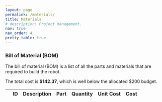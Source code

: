```yaml
---
layout: page
permalink: /materials/
title: Materials
# description: Project management.
nav: true
nav_order: 4
pretty_table: true
---
```



### Bill of Material (BOM)

The bill of material (BOM) is a list of all the parts and materials that are required to build the robot.

The total cost is **$142.37**, which is well below the allocated $200 budget.

<table
  data-click-to-select="true"
  data-height="460"
  data-pagination="true"
  data-search="true"
  data-toggle="table"
  data-url="{{ '/assets/json/BOM.json' | relative_url }}">
  <thead>
    <tr>
      <th data-checkbox="true"></th>
      <th data-field="id" data-halign="left" data-align="left" data-sortable="true">ID</th>
      <th data-field="description" data-halign="left" data-align="left" data-sortable="true">Description</th>
      <th data-field="part" data-halign="left" data-align="left" data-sortable="true">Part</th>
      <th data-field="quantity" data-halign="left" data-align="left" data-sortable="true">Quantity</th>
      <th data-field="unit cost" data-halign="left" data-align="left" data-sortable="true">Unit Cost</th>
      <th data-field="cost" data-halign="left" data-align="left" data-sortable="true">Cost</th>
    </tr>
  </thead>
</table>
